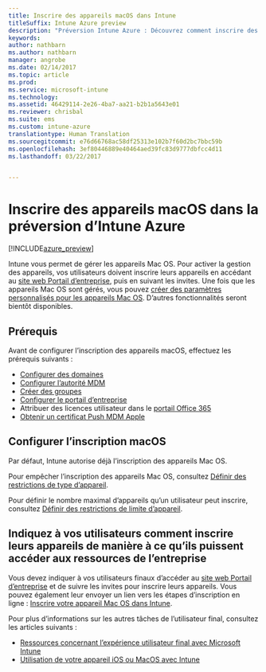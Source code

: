 ```yaml
---
title: Inscrire des appareils macOS dans Intune
titleSuffix: Intune Azure preview
description: "Préversion Intune Azure : Découvrez comment inscrire des appareils macOS dans la préversion d’Intune Azure."
keywords: 
author: nathbarn
ms.author: nathbarn
manager: angrobe
ms.date: 02/14/2017
ms.topic: article
ms.prod: 
ms.service: microsoft-intune
ms.technology: 
ms.assetid: 46429114-2e26-4ba7-aa21-b2b1a5643e01
ms.reviewer: chrisbal
ms.suite: ems
ms.custom: intune-azure
translationtype: Human Translation
ms.sourcegitcommit: e76d66768ac58df25313e102b7f60d2bc7bbc59b
ms.openlocfilehash: 3ef80446889e40464aed39fc83d9777dbfcc4d11
ms.lasthandoff: 03/22/2017


---
```


# <a name="enroll-macos-devices-in-intune-azure-preview"></a>Inscrire des appareils macOS dans la préversion d’Intune Azure

[!INCLUDE[azure_preview](../includes/azure_preview.md)]

Intune vous permet de gérer les appareils Mac OS. Pour activer la gestion des appareils, vos utilisateurs doivent inscrire leurs appareils en accédant au [site web Portail d’entreprise](http://portal.manage.microsoft.com), puis en suivant les invites. Une fois que les appareils Mac OS sont gérés, vous pouvez [créer des paramètres personnalisés pour les appareils Mac OS](https://docs.microsoft.com/intune-azure/configure-devices/custom-for-macos). D’autres fonctionnalités seront bientôt disponibles.

## <a name="prerequisites"></a>Prérequis

Avant de configurer l’inscription des appareils macOS, effectuez les prérequis suivants :

- [Configurer des domaines](https://docs.microsoft.com/intune/get-started/start-with-a-paid-subscription-to-microsoft-intune-step-2)
- [Configurer l’autorité MDM](set-mdm-authority.md)
- [Créer des groupes](https://docs.microsoft.com/intune/get-started/start-with-a-paid-subscription-to-microsoft-intune-step-5)
- [Configurer le portail d’entreprise](/intune-azure/manage-apps/company-portal-app.md)
- Attribuer des licences utilisateur dans le [portail Office 365](http://go.microsoft.com/fwlink/p/?LinkId=698854)
- [Obtenir un certificat Push MDM Apple](get-an-apple-mdm-push-certificate.md)

## <a name="set-up-macos-enrollment"></a>Configurer l’inscription macOS

Par défaut, Intune autorise déjà l’inscription des appareils Mac OS.

Pour empêcher l’inscription des appareils Mac OS, consultez [Définir des restrictions de type d’appareil](https://docs.microsoft.com/intune-azure/enroll-devices/set-enrollment-restrictions#set-device-type-restrictions).

Pour définir le nombre maximal d’appareils qu’un utilisateur peut inscrire, consultez [Définir des restrictions de limite d’appareil](https://docs.microsoft.com/intune-azure/enroll-devices/set-enrollment-restrictions#set-device-limit-restrictions).

## <a name="tell-your-users-how-to-enroll-their-devices-to-access-company-resources"></a>Indiquez à vos utilisateurs comment inscrire leurs appareils de manière à ce qu’ils puissent accéder aux ressources de l’entreprise

Vous devez indiquer à vos utilisateurs finaux d’accéder au [site web Portail d’entreprise](http://portal.manage.microsoft.com) et de suivre les invites pour inscrire leurs appareils. Vous pouvez également leur envoyer un lien vers les étapes d’inscription en ligne : [Inscrire votre appareil Mac OS dans Intune](https://docs.microsoft.com/intune/enduser/enroll-your-device-in-intune-macos).

Pour plus d’informations sur les autres tâches de l’utilisateur final, consultez les articles suivants :

- [Ressources concernant l’expérience utilisateur final avec Microsoft Intune](https://docs.microsoft.com/intune/deploy-use/how-to-educate-your-end-users-about-microsoft-intune)
- [Utilisation de votre appareil iOS ou MacOS avec Intune](https://docs.microsoft.com/intune/enduser/using-your-ios-or-mac-os-x-device-with-intune)

